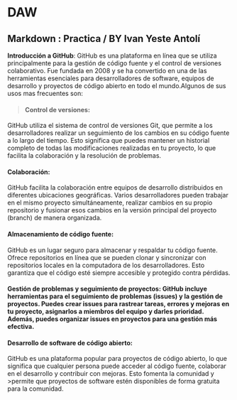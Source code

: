 # **DAW**
## Markdown : Practica / BY Ivan Yeste Antolí

**Introducción a GitHub**: GitHub es una plataforma en línea que se utiliza principalmente para la gestión de código fuente y el control de versiones colaborativo. Fue fundada en 2008 y se ha convertido en una de las herramientas esenciales para desarrolladores de software, equipos de desarrollo y proyectos de código abierto en todo el mundo.Algunos de sus usos mas frecuentes son:

>#### Control de versiones:
GitHub utiliza el sistema de control de versiones Git, que permite a los desarrolladores realizar un seguimiento de los cambios en su código fuente a lo largo del tiempo. Esto significa que puedes mantener un historial completo de todas las modificaciones realizadas en tu proyecto, lo que facilita la colaboración y la resolución de problemas.

#### Colaboración: 
GitHub facilita la colaboración entre equipos de desarrollo distribuidos en diferentes ubicaciones geográficas. Varios desarrolladores pueden trabajar en el mismo proyecto simultáneamente, realizar cambios en su propio repositorio y fusionar esos cambios en la versión principal del proyecto (branch) de manera organizada.

#### Almacenamiento de código fuente:
GitHub es un lugar seguro para almacenar y respaldar tu código fuente. Ofrece repositorios en línea que se pueden clonar y sincronizar con repositorios locales en la computadora de los desarrolladores. Esto garantiza que el código esté siempre accesible y protegido contra pérdidas.

#### Gestión de problemas y seguimiento de proyectos: GitHub incluye herramientas para el seguimiento de problemas (issues) y la gestión de proyectos. Puedes crear issues para rastrear tareas, errores y mejoras en tu proyecto, asignarlos a miembros del equipo y darles prioridad. Además, puedes organizar issues en proyectos para una gestión más efectiva.

#### Desarrollo de software de código abierto:
GitHub es una plataforma popular para proyectos de código abierto, lo que significa que cualquier persona puede acceder al código fuente, colaborar en el desarrollo y contribuir con mejoras. Esto fomenta la comunidad y >permite que proyectos de software estén disponibles de forma gratuita para la comunidad.

